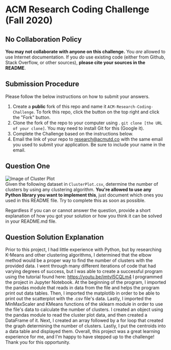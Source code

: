 # ACM Research Coding Challenge (Fall 2020)

## No Collaboration Policy

**You may not collaborate with anyone on this challenge.** You _are_ allowed to use Internet documentation. If you _do_ use existing code (either from Github, Stack Overflow, or other sources), **please cite your sources in the README**.

## Submission Procedure

Please follow the below instructions on how to submit your answers.

1. Create a **public** fork of this repo and name it `ACM-Research-Coding-Challenge`. To fork this repo, click the button on the top right and click the "Fork" button.
2. Clone the fork of the repo to your computer using . `git clone [the URL of your clone]`. You may need to install Git for this (Google it).
3. Complete the Challenge based on the instructions below.
4. Email the link of your repo to research@acmutd.co with the same email you used to submit your application. Be sure to include your name in the email.

## Question One

![Image of Cluster Plot](ClusterPlot.png)
<br/>
Given the following dataset in `ClusterPlot.csv`, determine the number of clusters by using any clustering algorithm. **You're allowed to use any Python library you want to implement this**, just document which ones you used in this README file. Try to complete this as soon as possible.

Regardless if you can or cannot answer the question, provide a short explanation of how you got your solution or how you think it can be solved in your README.md file.

## Question Solution Explanation
Prior to this project, I had little experience with Python, but by researching K-Means and other clustering algorithms, I determined that the elbow method would be a proper way to find the number of clusters with the provided data. I went through many different iterations of code that had varying degrees of success, but I was able to create a successful program using the tutorial found here: https://youtu.be/imtvI5CQLm4 I programmed the project in Jupyter Notebook. At the beginning of the program, I imported the pandas module that reads in data from the file and helps the program print out data tables. Then, I imported the matplotlib in order to be able to print out the scatterplot with the .csv file's data. Lastly, I imported the MinMaxScaler and KMeans functions of the sklearn module in order to use the file's data to calculate the number of clusters. I created an object using the pandas module to read the cluster plot data, and then created a DataFrame of it. Next, I created an array followed by a for loop that created the graph determining the number of clusters. Lastly, I put the centroids into a data table and displayed them. Overall, this project was a great learning experience for me, and I'm happy to have stepped up to the challenge! Thank you for this opportunity.
